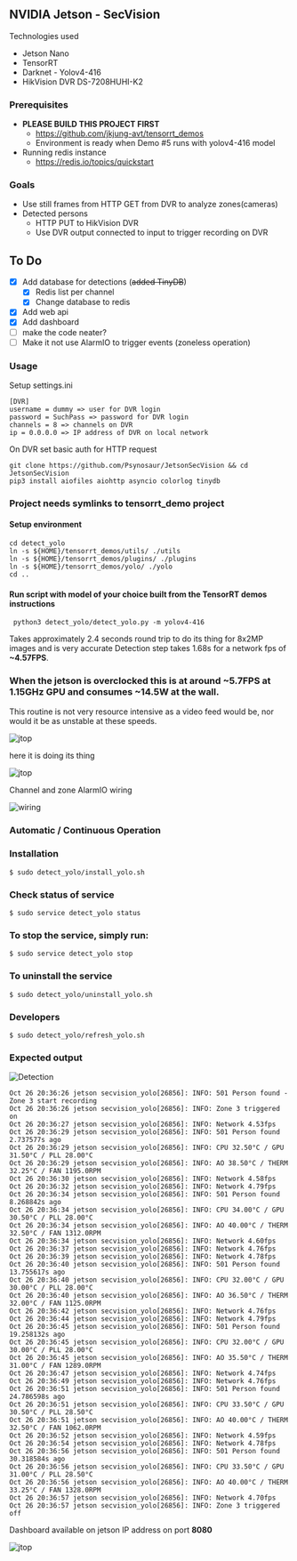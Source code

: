 ## NVIDIA Jetson - SecVision

Technologies used
  - Jetson Nano
  - TensorRT 
  - Darknet - Yolov4-416
  - HikVision DVR DS-7208HUHI-K2

### Prerequisites 

  - **PLEASE BUILD THIS PROJECT FIRST**
    - https://github.com/jkjung-avt/tensorrt_demos
    - Environment is ready when Demo #5 runs with yolov4-416 model
  - Running redis instance 
    - https://redis.io/topics/quickstart
    
### Goals

 - Use still frames from HTTP GET from DVR to analyze zones(cameras)
 - Detected persons
   - HTTP PUT to HikVision DVR
   - Use DVR output connected to input to trigger recording on DVR

## To Do 

  - [x] Add database for detections (~~added TinyDB~~)
    - [x] Redis list per channel
    - [x] Change database to redis
  - [x] Add web api
  - [x] Add dashboard
  - [ ] make the code neater?
  - [ ] Make it not use AlarmIO to trigger events (zoneless operation)
 
 ### Usage

   Setup settings.ini
    
    [DVR]
    username = dummy => user for DVR login
    password = SuchPass => password for DVR login
    channels = 8 => channels on DVR
    ip = 0.0.0.0 => IP address of DVR on local network
   
   On DVR set basic auth for HTTP request
   
    git clone https://github.com/Psynosaur/JetsonSecVision && cd JetsonSecVision
    pip3 install aiofiles aiohttp asyncio colorlog tinydb

   ### Project needs symlinks to tensorrt_demo project
   #### Setup environment

    cd detect_yolo 
    ln -s ${HOME}/tensorrt_demos/utils/ ./utils
    ln -s ${HOME}/tensorrt_demos/plugins/ ./plugins
    ln -s ${HOME}/tensorrt_demos/yolo/ ./yolo
    cd ..

   #### Run script with model of your choice built from the TensorRT demos instructions

     python3 detect_yolo/detect_yolo.py -m yolov4-416

   Takes approximately 2.4 seconds round trip to do its thing for 8x2MP images and is very accurate
   Detection step takes 1.68s for a network fps of **~4.57FPS**. 
   
   ### When the jetson is overclocked this is at around ~5.7FPS at 1.15GHz GPU and consumes ~14.5W at the wall.
    
   This routine is not very resource intensive as a video feed would be, nor would it be as unstable at these speeds.

   ![jtop](./detect_yolo/jtop.png)

   here it is doing its thing

   ![jtop](./detect_yolo/nano.png)

   Channel and zone AlarmIO wiring

   ![wiring](./detect_yolo/AlarmIO.jpg)

   ### Automatic / Continuous Operation
   
   ### Installation

    $ sudo detect_yolo/install_yolo.sh

   ### Check status of service

    $ sudo service detect_yolo status
     
   ### To stop the service, simply run:

    $ sudo service detect_yolo stop

   ### To uninstall the service

    $ sudo detect_yolo/uninstall_yolo.sh

### Developers

    $ sudo detect_yolo/refresh_yolo.sh

### Expected output 

![Detection](./detect_yolo/img.jpg)

    Oct 26 20:36:26 jetson secvision_yolo[26856]: INFO: 501 Person found - Zone 3 start recording
    Oct 26 20:36:26 jetson secvision_yolo[26856]: INFO: Zone 3 triggered on
    Oct 26 20:36:27 jetson secvision_yolo[26856]: INFO: Network 4.53fps
    Oct 26 20:36:29 jetson secvision_yolo[26856]: INFO: 501 Person found 2.737577s ago
    Oct 26 20:36:29 jetson secvision_yolo[26856]: INFO: CPU 32.50°C / GPU 31.50°C / PLL 28.00°C
    Oct 26 20:36:29 jetson secvision_yolo[26856]: INFO: AO 38.50°C / THERM 32.25°C / FAN 1195.0RPM
    Oct 26 20:36:30 jetson secvision_yolo[26856]: INFO: Network 4.58fps
    Oct 26 20:36:32 jetson secvision_yolo[26856]: INFO: Network 4.79fps
    Oct 26 20:36:34 jetson secvision_yolo[26856]: INFO: 501 Person found 8.268842s ago
    Oct 26 20:36:34 jetson secvision_yolo[26856]: INFO: CPU 34.00°C / GPU 30.50°C / PLL 28.00°C
    Oct 26 20:36:34 jetson secvision_yolo[26856]: INFO: AO 40.00°C / THERM 32.50°C / FAN 1312.0RPM
    Oct 26 20:36:34 jetson secvision_yolo[26856]: INFO: Network 4.60fps
    Oct 26 20:36:37 jetson secvision_yolo[26856]: INFO: Network 4.76fps
    Oct 26 20:36:39 jetson secvision_yolo[26856]: INFO: Network 4.78fps
    Oct 26 20:36:40 jetson secvision_yolo[26856]: INFO: 501 Person found 13.755617s ago
    Oct 26 20:36:40 jetson secvision_yolo[26856]: INFO: CPU 32.00°C / GPU 30.00°C / PLL 28.00°C
    Oct 26 20:36:40 jetson secvision_yolo[26856]: INFO: AO 36.50°C / THERM 32.00°C / FAN 1125.0RPM
    Oct 26 20:36:42 jetson secvision_yolo[26856]: INFO: Network 4.76fps
    Oct 26 20:36:44 jetson secvision_yolo[26856]: INFO: Network 4.79fps
    Oct 26 20:36:45 jetson secvision_yolo[26856]: INFO: 501 Person found 19.258132s ago
    Oct 26 20:36:45 jetson secvision_yolo[26856]: INFO: CPU 32.00°C / GPU 30.00°C / PLL 28.00°C
    Oct 26 20:36:45 jetson secvision_yolo[26856]: INFO: AO 35.50°C / THERM 31.00°C / FAN 1289.0RPM
    Oct 26 20:36:47 jetson secvision_yolo[26856]: INFO: Network 4.74fps
    Oct 26 20:36:49 jetson secvision_yolo[26856]: INFO: Network 4.76fps
    Oct 26 20:36:51 jetson secvision_yolo[26856]: INFO: 501 Person found 24.786598s ago
    Oct 26 20:36:51 jetson secvision_yolo[26856]: INFO: CPU 33.50°C / GPU 30.50°C / PLL 28.50°C
    Oct 26 20:36:51 jetson secvision_yolo[26856]: INFO: AO 40.00°C / THERM 32.50°C / FAN 1062.0RPM
    Oct 26 20:36:52 jetson secvision_yolo[26856]: INFO: Network 4.59fps
    Oct 26 20:36:54 jetson secvision_yolo[26856]: INFO: Network 4.78fps
    Oct 26 20:36:56 jetson secvision_yolo[26856]: INFO: 501 Person found 30.318584s ago
    Oct 26 20:36:56 jetson secvision_yolo[26856]: INFO: CPU 33.50°C / GPU 31.00°C / PLL 28.50°C
    Oct 26 20:36:56 jetson secvision_yolo[26856]: INFO: AO 40.00°C / THERM 33.25°C / FAN 1328.0RPM
    Oct 26 20:36:57 jetson secvision_yolo[26856]: INFO: Network 4.70fps
    Oct 26 20:36:57 jetson secvision_yolo[26856]: INFO: Zone 3 triggered off
    
 Dashboard available on jetson IP address on port **8080** 

   ![jtop](./detect_yolo/mobile_dash.jpg)  

